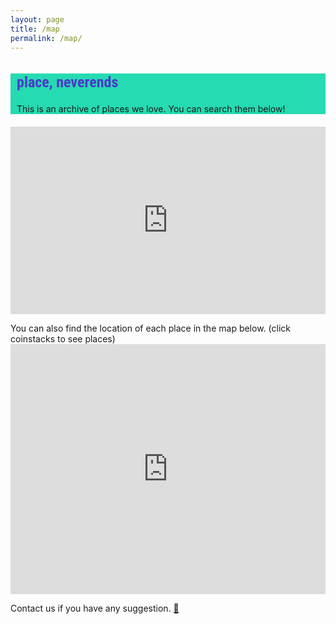 ```yaml
---
layout: page
title: /map
permalink: /map/
---
```

<style>
@import url('https://fonts.googleapis.com/css2?family=Roboto+Condensed&display=swap');

.bodycontents {background-color: #25DBB1;
}
.maintext {margin: 10px 10px 20px 10px;
}

h2 {color:#4C39CA; font-size: 24px; font-family: 'Roboto Condensed', sans-serif;
}
     
</style>

<div class="bodycontents">
<div class="maintext">
<h2>place, neverends </h2>
This is an archive of places we love. You can search them below!
</div>
</div>

<iframe style="border-style: none; width:100%; height:300px;" src="https://commaneverends.github.io/table_place/index.html"  frameBorder="0" allowtransparency="true"></iframe> 

<p>
You can also find the location of each place in the map below. (click coinstacks to see places)

<iframe width="100%" height="400px" frameborder="0" allowfullscreen src="https://umap.openstreetmap.co/en/map/placesneverends_2508?scaleControl=true&miniMap=false&scrollWheelZoom=true&zoomControl=true&allowEdit=false&moreControl=true&searchControl=true&tilelayersControl=false&embedControl=false&datalayersControl=expanded&onLoadPanel=undefined&captionBar=true&datalayers=5282%2C5281&fullscreenControl=false&locateControl=true&editinosmControl=false&measureControl=false#17/52.51335/13.45708"></iframe>


Contact us if you have any suggestion. <a href="https://commaneverends.github.io/contact" target="_blank">:speech_balloon:</a>
